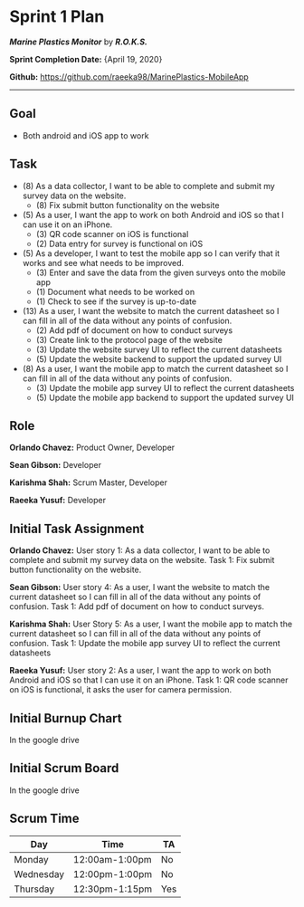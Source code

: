 # Sprint 1 Plan

***Marine Plastics Monitor*** by ***R.O.K.S.***

**Sprint Completion Date:** {April 19, 2020}

**Github:** https://github.com/raeeka98/MarinePlastics-MobileApp

---

## Goal

- Both android and iOS app to work

## Task

- (8) As a data collector, I want to be able to complete and submit my survey data on the website.
  - (8) Fix submit button functionality on the website
- (5) As a user, I want the app to work on both Android and iOS so that I can use it on an iPhone.
  - (3) QR code scanner on iOS is functional
  - (2) Data entry for survey is functional on iOS
- (5) As a developer, I want to test the mobile app so I can verify that it works and see what needs to be improved.
  - (3) Enter and save the data from the given surveys onto the mobile app
  - (1) Document what needs to be worked on
  - (1) Check to see if the survey is up-to-date
- (13) As a user, I want the website to match the current datasheet so I can fill in all of the data without any points of confusion.
  - (2) Add pdf of document on how to conduct surveys
  - (3) Create link to the protocol page of the website
  - (3) Update the website survey UI to reflect the current datasheets
  - (5) Update the website backend to support the updated survey UI
- (8) As a user, I want the mobile app to match the current datasheet so I can fill in all of the data without any points of confusion.
  - (3) Update the mobile app survey UI to reflect the current datasheets
  - (5) Update the mobile app backend to support the updated survey UI



## Role

**Orlando Chavez:** Product Owner, Developer

**Sean Gibson:** Developer

**Karishma Shah:** Scrum Master, Developer

**Raeeka Yusuf:** Developer

## Initial Task Assignment

**Orlando Chavez:** User story 1: As a data collector, I want to be able to complete and submit my survey data on the website. Task 1: Fix submit button functionality on the website.

**Sean Gibson:** User story 4: As a user, I want the website to match the current datasheet so I can fill in all of the data without any points of confusion. Task 1: Add pdf of document on how to conduct surveys.

**Karishma Shah:** User Story 5:  As a user, I want the mobile app to match the current datasheet so I can fill in all of the data without any points of confusion. Task 1: Update the mobile app survey UI to reflect the current datasheets

**Raeeka Yusuf:** User story 2: As a user, I want the app to work on both Android and iOS so that I can use it on an iPhone. Task 1: QR code scanner on iOS is functional, it asks the user for camera permission. 


## Initial Burnup Chart

In the google drive

## Initial Scrum Board

In the google drive

## Scrum Time

|Day|Time|TA|
|------|------|------|
|Monday|12:00am-1:00pm|No|
|Wednesday|12:00pm-1:00pm|No|
|Thursday|12:30pm-1:15pm|Yes|


